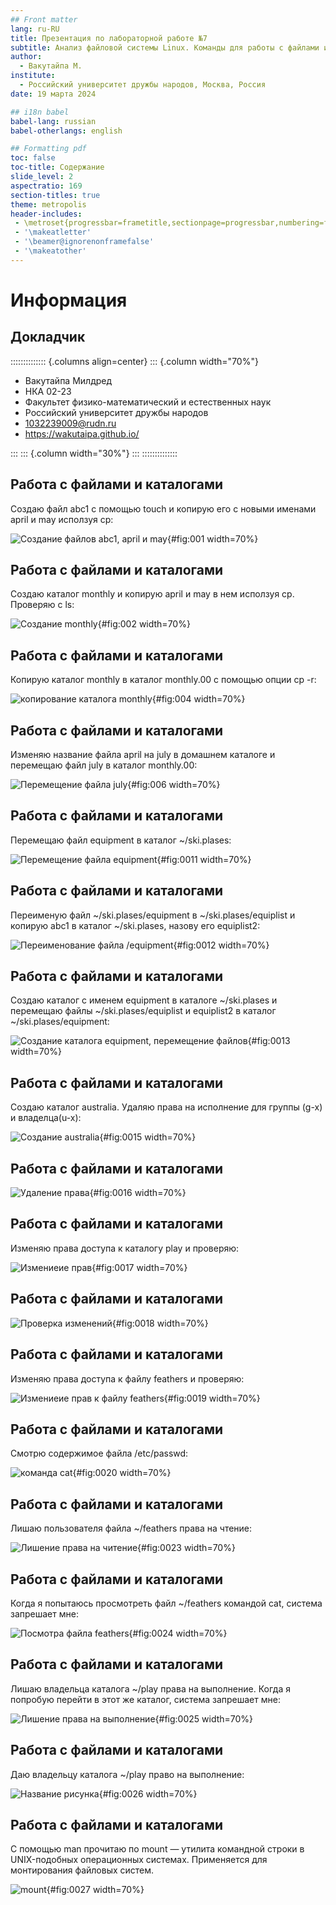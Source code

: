 ```yaml
---
## Front matter
lang: ru-RU
title: Презентация по лабораторной работе №7
subtitle: Анализ файловой системы Linux. Команды для работы с файлами и каталогами
author:
  - Вакутайпа М.
institute:
  - Российский университет дружбы народов, Москва, Россия
date: 19 марта 2024

## i18n babel
babel-lang: russian
babel-otherlangs: english

## Formatting pdf
toc: false
toc-title: Содержание
slide_level: 2
aspectratio: 169
section-titles: true
theme: metropolis
header-includes:
 - \metroset{progressbar=frametitle,sectionpage=progressbar,numbering=fraction}
 - '\makeatletter'
 - '\beamer@ignorenonframefalse'
 - '\makeatother'
---
```


# Информация

## Докладчик

:::::::::::::: {.columns align=center}
::: {.column width="70%"}

  * Вакутайпа Милдред
  * НКА 02-23
  * Факультет физико-математический и естественных наук
  * Российский университет дружбы народов
  * [1032239009@rudn.ru](1032239009@rudn.ru)
  * <https://wakutaipa.github.io/>

:::
::: {.column width="30%"}
:::
::::::::::::::


## Работа с файлами и каталогами

Создаю файл abc1 с помощью touch и копирую его с новыми именами april и may исползуя cp:

![Создание файлов abc1, april и may](image/1.PNG){#fig:001 width=70%}

## Работа с файлами и каталогами

Создаю каталог monthly и копирую april и may в нем исползуя cp. Проверяю с ls:

![Создание monthly](image/2.PNG){#fig:002 width=70%}

## Работа с файлами и каталогами

Копирую каталог monthly в каталог monthly.00 с помощью опции cp -r:

![копирование каталога monthly](image/4.PNG){#fig:004 width=70%}

## Работа с файлами и каталогами

Изменяю название файла april на july в домашнем каталоге и перемещаю файл july в каталог monthly.00:

![Перемещение файла july ](image/6.PNG){#fig:006 width=70%}

## Работа с файлами и каталогами

 Перемещаю файл equipment в каталог ~/ski.plases:

![Перемещение файла equipment](image/16.PNG){#fig:0011 width=70%}

## Работа с файлами и каталогами

Переименую файл ~/ski.plases/equipment в ~/ski.plases/equiplist и копирую abc1 в каталог ~/ski.plases, назову его equiplist2:

![Переименование файла /equipment](image/17.PNG){#fig:0012 width=70%}

## Работа с файлами и каталогами

Создаю каталог с именем equipment в каталоге ~/ski.plases и перемещаю файлы ~/ski.plases/equiplist и equiplist2 в каталог ~/ski.plases/equipment:

![Создание каталога equipment, перемещение файлов ](image/19.PNG){#fig:0013 width=70%}

## Работа с файлами и каталогами

Создаю каталог australia. Удаляю права на исполнение для группы (g-x) и владелца(u-x):

![Создание australia](image/21.PNG){#fig:0015 width=70%}

## Работа с файлами и каталогами

![Удаление права](image/21.1.PNG){#fig:0016 width=70%}

## Работа с файлами и каталогами

Изменяю права доступа к каталогу play и проверяю:

![Измениеие прав](image/22.PNG){#fig:0017 width=70%}

## Работа с файлами и каталогами

![Проверка изменений](image/23.PNG){#fig:0018 width=70%}

## Работа с файлами и каталогами

Изменяю права доступа к файлу feathers и проверяю:

![Измениеие прав к файлу feathers](image/26.PNG){#fig:0019 width=70%}

## Работа с файлами и каталогами

Смотрю содержимое файла /etc/passwd:

![команда cat](image/27.PNG){#fig:0020 width=70%}

## Работа с файлами и каталогами

Лишаю пользователя файла ~/feathers права на чтение:

![Лишение права на читение](image/30.PNG){#fig:0023 width=70%}

## Работа с файлами и каталогами

Когда я попытаюсь просмотреть файл ~/feathers командой cat, система запрешает мне:

![Посмотра файла feathers](image/31.PNG){#fig:0024 width=70%}

## Работа с файлами и каталогами

Лишаю владельца каталога ~/play права на выполнение. Когда я попробую перейти в этот же каталог, система запрешает мне:

![Лишение права на выполнение](image/32.PNG){#fig:0025 width=70%}

## Работа с файлами и каталогами

Даю владельцу каталога ~/play право на выполнение:

![Название рисунка](image/33.PNG){#fig:0026 width=70%}

## Работа с файлами и каталогами

С помощью man прочитаю по mount — утилита командной строки в UNIX-подобных операционных системах. Применяется для монтирования файловых систем.

![mount](image/34.PNG){#fig:0027 width=70%}

